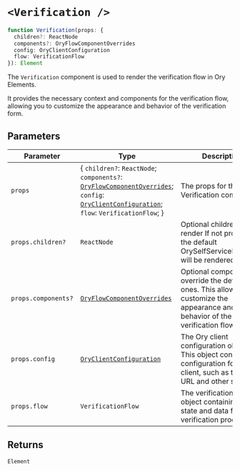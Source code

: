 # `<Verification />`

```ts
function Verification(props: {
  children?: ReactNode
  components?: OryFlowComponentOverrides
  config: OryClientConfiguration
  flow: VerificationFlow
}): Element
```

The `Verification` component is used to render the verification flow in Ory Elements.

It provides the necessary context and components for the verification flow, allowing you to customize the appearance and behavior
of the verification form.

## Parameters

| Parameter           | Type                                                                                                                                                                                                                                                   | Description                                                                                                                              |
| ------------------- | ------------------------------------------------------------------------------------------------------------------------------------------------------------------------------------------------------------------------------------------------------ | ---------------------------------------------------------------------------------------------------------------------------------------- |
| `props`             | \{ `children?`: `ReactNode`; `components?`: [`OryFlowComponentOverrides`](../../core/type-aliases/OryFlowComponentOverrides.md); `config`: [`OryClientConfiguration`](../../core/interfaces/OryClientConfiguration.md); `flow`: `VerificationFlow`; \} | The props for the Verification component.                                                                                                |
| `props.children?`   | `ReactNode`                                                                                                                                                                                                                                            | Optional children to render If not provided, the default OrySelfServiceFlowCard will be rendered.                                        |
| `props.components?` | [`OryFlowComponentOverrides`](../../core/type-aliases/OryFlowComponentOverrides.md)                                                                                                                                                                    | Optional components to override the default ones. This allows you to customize the appearance and behavior of the verification flow.     |
| `props.config`      | [`OryClientConfiguration`](../../core/interfaces/OryClientConfiguration.md)                                                                                                                                                                            | The Ory client configuration object. This object contains the configuration for the Ory client, such as the base URL and other settings. |
| `props.flow`        | `VerificationFlow`                                                                                                                                                                                                                                     | The verification flow object containing the state and data for the verification process.                                                 |

## Returns

`Element`
